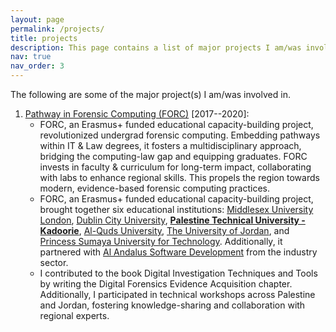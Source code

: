 ```yaml
---
layout: page
permalink: /projects/
title: projects
description: This page contains a list of major projects I am/was involved in.
nav: true
nav_order: 3
---
```


The following are some of the major project(s) I am/was involved in.

1. [Pathway in Forensic Computing (FORC)](https://erasmus-plus.ec.europa.eu/projects/search/details/574063-EPP-1-2016-1-IT-EPPKA2-CBHE-JP) \[2017--2020\]:
   - FORC, an Erasmus+ funded educational capacity-building project, revolutionized undergrad forensic computing. Embedding pathways within IT & Law degrees, it fosters a multidisciplinary approach, bridging the computing-law gap and equipping graduates. FORC invests in faculty & curriculum for long-term impact, collaborating with labs to enhance regional skills. This propels the region towards modern, evidence-based forensic computing practices.
   - FORC, an Erasmus+ funded educational capacity-building project, brought together six educational institutions: [Middlesex University London](https://www.mdx.ac.uk/), [Dublin City University](https://www.dcu.ie/), [**Palestine Technical University - Kadoorie**](http://www.ptuk.edu.ps/index.php?en=en), [Al-Quds University](http://www.alquds.edu/en), [The University of Jordan](https://www.ju.edu.jo/), and [Princess Sumaya University for Technology](http://www.psut.edu.jo/). Additionally, it partnered with [Al Andalus Software Development](http://www.asd.ps/en_US/my-page/) from the industry sector.
   - I contributed to the book Digital Investigation Techniques and Tools by writing the Digital Forensics Evidence Acquisition chapter. Additionally, I participated in technical workshops across Palestine and Jordan, fostering knowledge-sharing and collaboration with regional experts.
